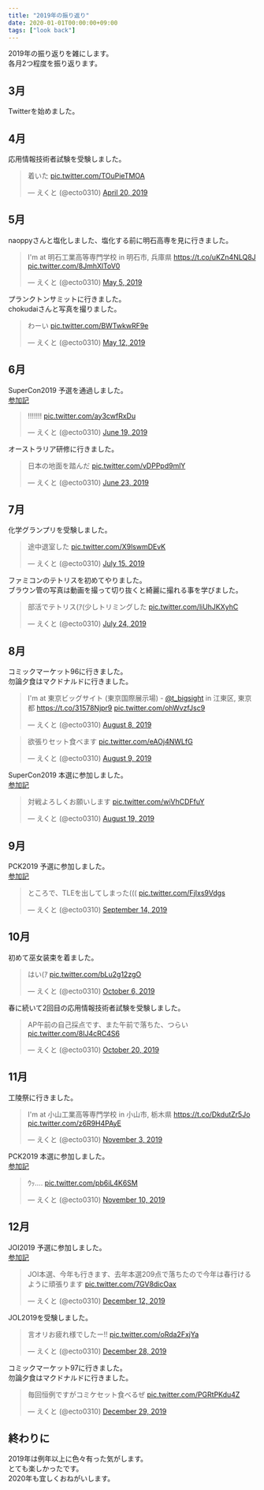 ```yaml
---
title: "2019年の振り返り"
date: 2020-01-01T00:00:00+09:00
tags: ["look back"]
---
```


2019年の振り返りを雑にします。  
各月2つ程度を振り返ります。  

## 3月

Twitterを始めました。

## 4月

応用情報技術者試験を受験しました。
<blockquote class="twitter-tweet" data-theme="dark" data-cards="hidden"><p lang="ja" dir="ltr">着いた <a href="https://t.co/TOuPieTMOA">pic.twitter.com/TOuPieTMOA</a></p>&mdash; えくと (@ecto0310) <a href="https://twitter.com/ecto0310/status/1119742440401850368?ref_src=twsrc%5Etfw">April 20, 2019</a></blockquote>

## 5月

naoppyさんと塩化しました、塩化する前に明石高専を見に行きました。
<blockquote class="twitter-tweet" data-theme="dark" data-cards="hidden"><p lang="ja" dir="ltr">I&#39;m at 明石工業高等専門学校 in 明石市, 兵庫県 <a href="https://t.co/uKZn4NLQ8J">https://t.co/uKZn4NLQ8J</a> <a href="https://t.co/8JmhXlToV0">pic.twitter.com/8JmhXlToV0</a></p>&mdash; えくと (@ecto0310) <a href="https://twitter.com/ecto0310/status/1124826761408262144?ref_src=twsrc%5Etfw">May 5, 2019</a></blockquote>

プランクトンサミットに行きました。  
chokudaiさんと写真を撮りました。  
<blockquote class="twitter-tweet" data-theme="dark" data-cards="hidden"><p lang="ja" dir="ltr">わーい <a href="https://t.co/BWTwkwRF9e">pic.twitter.com/BWTwkwRF9e</a></p>&mdash; えくと (@ecto0310) <a href="https://twitter.com/ecto0310/status/1127543876716130304?ref_src=twsrc%5Etfw">May 12, 2019</a></blockquote>

## 6月

SuperCon2019 予選を通過しました。  
[参加記](../supercon2019_qual)
<blockquote class="twitter-tweet" data-theme="dark" data-cards="hidden"><p lang="und" dir="ltr">!!!!!!! <a href="https://t.co/ay3cwfRxDu">pic.twitter.com/ay3cwfRxDu</a></p>&mdash; えくと (@ecto0310) <a href="https://twitter.com/ecto0310/status/1141317177238147072?ref_src=twsrc%5Etfw">June 19, 2019</a></blockquote>

オーストラリア研修に行きました。  
<blockquote class="twitter-tweet" data-theme="dark" data-cards="hidden"><p lang="ja" dir="ltr">日本の地面を踏んだ <a href="https://t.co/vDPPpd9mlY">pic.twitter.com/vDPPpd9mlY</a></p>&mdash; えくと (@ecto0310) <a href="https://twitter.com/ecto0310/status/1142720800950063104?ref_src=twsrc%5Etfw">June 23, 2019</a></blockquote>

## 7月

化学グランプリを受験しました。  
<blockquote class="twitter-tweet" data-theme="dark" data-cards="hidden"><p lang="ja" dir="ltr">途中退室した <a href="https://t.co/X9lswmDEvK">pic.twitter.com/X9lswmDEvK</a></p>&mdash; えくと (@ecto0310) <a href="https://twitter.com/ecto0310/status/1150650176010215425?ref_src=twsrc%5Etfw">July 15, 2019</a></blockquote>

ファミコンのテトリスを初めてやりました。  
ブラウン管の写真は動画を撮って切り抜くと綺麗に撮れる事を学びました。  
<blockquote class="twitter-tweet" data-theme="dark" data-cards="hidden"><p lang="ja" dir="ltr">部活でテトリス(ｱ(少しトリミングした <a href="https://t.co/liUhJKXyhC">pic.twitter.com/liUhJKXyhC</a></p>&mdash; えくと (@ecto0310) <a href="https://twitter.com/ecto0310/status/1153924301256400897?ref_src=twsrc%5Etfw">July 24, 2019</a></blockquote>

## 8月

コミックマーケット96に行きました。  
勿論夕食はマクドナルドに行きました。  
<blockquote class="twitter-tweet" data-theme="dark" data-cards="hidden"><p lang="ja" dir="ltr">I&#39;m at 東京ビッグサイト (東京国際展示場) - <a href="https://twitter.com/T_Bigsight?ref_src=twsrc%5Etfw">@t_bigsight</a> in 江東区, 東京都 <a href="https://t.co/31578Njpr9">https://t.co/31578Njpr9</a> <a href="https://t.co/ohWvzfJsc9">pic.twitter.com/ohWvzfJsc9</a></p>&mdash; えくと (@ecto0310) <a href="https://twitter.com/ecto0310/status/1159554308074962944?ref_src=twsrc%5Etfw">August 8, 2019</a></blockquote> <script async src="https://platform.twitter.com/widgets.js" charset="utf-8"></script>
<blockquote class="twitter-tweet" data-theme="dark" data-cards="hidden"><p lang="ja" dir="ltr">欲張りセット食べます <a href="https://t.co/eAOj4NWLfG">pic.twitter.com/eAOj4NWLfG</a></p>&mdash; えくと (@ecto0310) <a href="https://twitter.com/ecto0310/status/1159711493400621056?ref_src=twsrc%5Etfw">August 9, 2019</a></blockquote>

SuperCon2019 本選に参加しました。  
[参加記](../supercon2019_final)
<blockquote class="twitter-tweet" data-theme="dark" data-cards="hidden"><p lang="ja" dir="ltr">対戦よろしくお願いします <a href="https://t.co/wiVhCDFfuY">pic.twitter.com/wiVhCDFfuY</a></p>&mdash; えくと (@ecto0310) <a href="https://twitter.com/ecto0310/status/1163255345617100802?ref_src=twsrc%5Etfw">August 19, 2019</a></blockquote>

## 9月

PCK2019 予選に参加しました。  
[参加記](../pck2019_qual)
<blockquote class="twitter-tweet" data-theme="dark" data-cards="hidden"><p lang="ja" dir="ltr">ところで、TLEを出してしまった((( <a href="https://t.co/FjIxs9Vdgs">pic.twitter.com/FjIxs9Vdgs</a></p>&mdash; えくと (@ecto0310) <a href="https://twitter.com/ecto0310/status/1172779395099979778?ref_src=twsrc%5Etfw">September 14, 2019</a></blockquote>

## 10月

初めて巫女装束を着ました。  
<blockquote class="twitter-tweet" data-theme="dark" data-cards="hidden"><p lang="ja" dir="ltr">はい(ｱ <a href="https://t.co/bLu2g12zgO">pic.twitter.com/bLu2g12zgO</a></p>&mdash; えくと (@ecto0310) <a href="https://twitter.com/ecto0310/status/1180692861286633472?ref_src=twsrc%5Etfw">October 6, 2019</a></blockquote>

春に続いて2回目の応用情報技術者試験を受験しました。  
<blockquote class="twitter-tweet" data-theme="dark" data-cards="hidden"><p lang="ja" dir="ltr">AP午前の自己採点です、また午前で落ちた、つらい <a href="https://t.co/8IJ4cRC4S6">pic.twitter.com/8IJ4cRC4S6</a></p>&mdash; えくと (@ecto0310) <a href="https://twitter.com/ecto0310/status/1185880358576783366?ref_src=twsrc%5Etfw">October 20, 2019</a></blockquote>

## 11月

工陵祭に行きました。  
<blockquote class="twitter-tweet" data-theme="dark" data-cards="hidden"><p lang="ja" dir="ltr">I&#39;m at 小山工業高等専門学校 in 小山市, 栃木県 <a href="https://t.co/DkdutZr5Jo">https://t.co/DkdutZr5Jo</a> <a href="https://t.co/z6R9H4PAyE">pic.twitter.com/z6R9H4PAyE</a></p>&mdash; えくと (@ecto0310) <a href="https://twitter.com/ecto0310/status/1190784423945371648?ref_src=twsrc%5Etfw">November 3, 2019</a></blockquote>

PCK2019 本選に参加しました。  
[参加記](../pck2019_final_1)
<blockquote class="twitter-tweet" data-theme="dark" data-cards="hidden"><p lang="ja" dir="ltr">ｳｯ.... <a href="https://t.co/pb6iL4K6SM">pic.twitter.com/pb6iL4K6SM</a></p>&mdash; えくと (@ecto0310) <a href="https://twitter.com/ecto0310/status/1193396007767175168?ref_src=twsrc%5Etfw">November 10, 2019</a></blockquote>

## 12月

JOI2019 予選に参加しました。  
[参加記](../joi2019_qual)
<blockquote class="twitter-tweet" data-theme="dark" data-cards="hidden"><p lang="ja" dir="ltr">JOI本選、今年も行きます、去年本選209点で落ちたので今年は春行けるように頑張ります <a href="https://t.co/7GV8dicOax">pic.twitter.com/7GV8dicOax</a></p>&mdash; えくと (@ecto0310) <a href="https://twitter.com/ecto0310/status/1205023275140538368?ref_src=twsrc%5Etfw">December 12, 2019</a></blockquote>

JOL2019を受験しました。  
<blockquote class="twitter-tweet" data-theme="dark" data-cards="hidden"><p lang="ja" dir="ltr">言オリお疲れ様でしたー!! <a href="https://t.co/oRda2FxjYa">pic.twitter.com/oRda2FxjYa</a></p>&mdash; えくと (@ecto0310) <a href="https://twitter.com/ecto0310/status/1210805137486176257?ref_src=twsrc%5Etfw">December 28, 2019</a></blockquote>

コミックマーケット97に行きました。  
勿論夕食はマクドナルドに行きました。  
<blockquote class="twitter-tweet" data-theme="dark" data-cards="hidden"><p lang="ja" dir="ltr">毎回恒例ですがコミケセット食べるぜ <a href="https://t.co/PGRtPKdu4Z">pic.twitter.com/PGRtPKdu4Z</a></p>&mdash; えくと (@ecto0310) <a href="https://twitter.com/ecto0310/status/1211177691774214147?ref_src=twsrc%5Etfw">December 29, 2019</a></blockquote> <script async src="https://platform.twitter.com/widgets.js" charset="utf-8"></script>

## 終わりに

2019年は例年以上に色々有った気がします。  
とても楽しかったです。  
2020年も宜しくおねがいします。  
